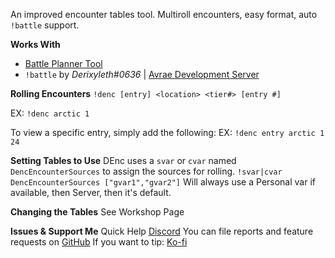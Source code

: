 An improved encounter tables tool.
Multiroll encounters, easy format, auto `!battle` support.

**Works With**
- [Battle Planner Tool](https://avrae.io/dashboard/workshop/5f7eb5d2f2d59b2718720f7f)
- `!battle` by _Derixyleth#0636_ | [Avrae Development Server](http://invite.avrae.io/)

**Rolling Encounters**
`!denc [entry] <location> <tier#> [entry #]`

EX: `!denc arctic 1`

To view a specific entry, simply add the following:
EX: `!denc entry arctic 1 24`

**Setting Tables to Use**
DEnc uses a `svar` or `cvar` named `DencEncounterSources` to assign the sources for rolling. `!svar|cvar DencEncounterSources ["gvar1","gvar2"]`
Will always use a Personal var if available, then Server, then it's default.

**Changing the Tables**
See Workshop Page

**Issues & Support Me**
Quick Help [Discord](https://discord.gg/HczsFcY)
You can file reports and feature requests on [GitHub](https://github.com/storytellermahkasad/Avrae-Customizations)
If you want to tip: [Ko-fi](https://ko-fi.com/storytellermahkasad)